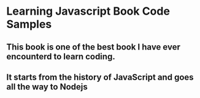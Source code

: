# Learning Javascript Book Code Samples

## This book is one of the best book I have ever encounterd to learn coding.

## It starts from the history of JavaScript and goes all the way to Nodejs